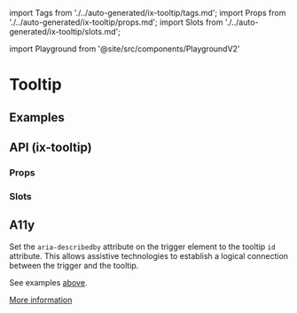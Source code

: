 import Tags from './../auto-generated/ix-tooltip/tags.md';
import Props from './../auto-generated/ix-tooltip/props.md';
import Slots from './../auto-generated/ix-tooltip/slots.md';

import Playground from '@site/src/components/PlaygroundV2'

# Tooltip

<Tags />

## Examples

<Playground
name="tooltip"
examplesByName>
</Playground>

## API (ix-tooltip)

### Props

<Props />

### Slots

<Slots />

## A11y

Set the `aria-describedby` attribute on the trigger element to the tooltip `id` attribute. This allows assistive technologies to establish a logical connection between the trigger and the tooltip. 

See examples [above](#usage). 

[More information](https://www.w3.org/WAI/ARIA/apg/patterns/tooltip/)
